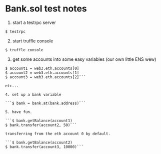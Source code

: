# Bank.sol test notes

1. start a testrpc server

```$ testrpc```

2. start truffle console

```$ truffle console```

3. get some accounts into some easy variables (our own little ENS wew)

```$ web3.eth.accounts
$ account1 = web3.eth.accounts[0]
$ account2 = web3.eth.accounts[1]
$ account3 = web3.eth.accounts[2]```

etc...

4. set up a bank variable

```$ bank = bank.at(bank.address)```

5. have fun.

```$ bank.getBalance(account1)
$ bank.transfer(account2, 50)```

transferring from the eth account 0 by default.

```$ bank.getBalance(account2)
$ bank.transfer(account3, 10000)```
